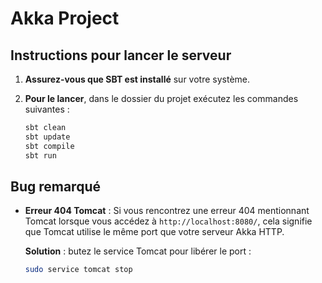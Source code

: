 
# Akka Project

## Instructions pour lancer le serveur

1. **Assurez-vous que SBT est installé** sur votre système.

2. **Pour le lancer**, dans le dossier du projet exécutez les commandes suivantes :

    ```bash
    sbt clean
    sbt update
    sbt compile
    sbt run
    ```

## Bug remarqué

- **Erreur 404 Tomcat** : Si vous rencontrez une erreur 404 mentionnant Tomcat lorsque vous accédez à `http://localhost:8080/`, cela signifie que Tomcat utilise le même port que votre serveur Akka HTTP.

  **Solution** : butez le service Tomcat pour libérer le port :

    ```bash
    sudo service tomcat stop
    ```
